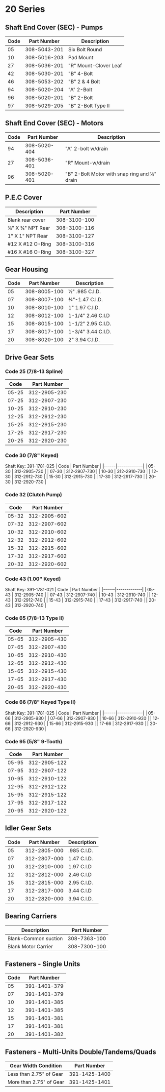 # 20 Series

## Shaft End Cover (SEC) - Pumps
| Code | Part Number | Description |
|------|-------------|-------------|
| 05 | 308-5043-201 | Six Bolt Round |
| 10 | 308-5016-203 | Pad Mount |
| 27 | 308-5036-201 | "R" Mount-Clover Leaf |
| 42 | 308-5030-201 | "B" 4-Bolt |
| 46 | 308-5053-202 | "B" 2 & 4 Bolt |
| 94 | 308-5020-204 | "A" 2-Bolt |
| 96 | 308-5020-201 | "B" 2-Bolt |
| 97 | 308-5029-205 | "B" 2-Bolt Type II |

## Shaft End Cover (SEC) - Motors
| Code | Part Number | Description |
|------|-------------|-------------|
| 94 | 308-5020-404 | "A" 2-bolt w/drain |
| 27 | 308-5036-401 | "R" Mount-w/drain |
| 96 | 308-5020-401 | "B" 2-Bolt Motor with snap ring and ¼" drain |

## P.E.C Cover
| Description | Part Number |
|-------------|-------------|
| Blank rear cover | 308-3100-100 |
| ¾" X ¾" NPT Rear | 308-3100-116 |
| 1" X 1" NPT Rear | 308-3100-127 |
| #12 X #12 O-Ring | 308-3100-316 |
| #16 X #16 O-Ring | 308-3100-327 |

## Gear Housing
| Code | Part Number | Description |
|------|-------------|-------------|
| 05 | 308-8005-100 | ½" .985 C.I.D. |
| 07 | 308-8007-100 | ¾"-1.47 C.I.D. |
| 10 | 308-8010-100 | 1" 1.97 C.I.D. |
| 12 | 308-8012-100 | 1-1/4" 2.46 C.I.D |
| 15 | 308-8015-100 | 1-1/2" 2.95 C.I.D. |
| 17 | 308-8017-100 | 1-3/4" 3.44 C.I.D. |
| 20 | 308-8020-100 | 2" 3.94 C.I.D. |

## Drive Gear Sets

### Code 25 (7/8-13 Spline)
| Code | Part Number |
|------|-------------|
| 05-25 | 312-2905-230 |
| 07-25 | 312-2907-230 |
| 10-25 | 312-2910-230 |
| 12-25 | 312-2912-230 |
| 15-25 | 312-2915-230 |
| 17-25 | 312-2917-230 |
| 20-25 | 312-2920-230 |

### Code 30 (7/8" Keyed)
Shaft Key: 391-1781-025
| Code | Part Number |
|------|-------------|
| 05-30 | 312-2905-730 |
| 07-30 | 312-2907-730 |
| 10-30 | 312-2910-730 |
| 12-30 | 312-2912-730 |
| 15-30 | 312-2915-730 |
| 17-30 | 312-2917-730 |
| 20-30 | 312-2920-730 |

### Code 32 (Clutch Pump)
| Code | Part Number |
|------|-------------|
| 05-32 | 312-2905-602 |
| 07-32 | 312-2907-602 |
| 10-32 | 312-2910-602 |
| 12-32 | 312-2912-602 |
| 15-32 | 312-2915-602 |
| 17-32 | 312-2917-602 |
| 20-32 | 312-2920-602 |

### Code 43 (1.00" Keyed)
Shaft Key: 391-1781-021
| Code | Part Number |
|------|-------------|
| 05-43 | 312-2905-740 |
| 07-43 | 312-2907-740 |
| 10-43 | 312-2910-740 |
| 12-43 | 312-2912-740 |
| 15-43 | 312-2915-740 |
| 17-43 | 312-2917-740 |
| 20-43 | 312-2920-740 |

### Code 65 (7/8-13 Type II)
| Code | Part Number |
|------|-------------|
| 05-65 | 312-2905-430 |
| 07-65 | 312-2907-430 |
| 10-65 | 312-2910-430 |
| 12-65 | 312-2912-430 |
| 15-65 | 312-2915-430 |
| 17-65 | 312-2917-430 |
| 20-65 | 312-2920-430 |

### Code 66 (7/8" Keyed Type II)
Shaft Key: 391-1781-025
| Code | Part Number |
|------|-------------|
| 05-66 | 312-2905-930 |
| 07-66 | 312-2907-930 |
| 10-66 | 312-2910-930 |
| 12-66 | 312-2912-930 |
| 15-66 | 312-2915-930 |
| 17-66 | 312-2917-930 |
| 20-66 | 312-2920-930 |

### Code 95 (5/8" 9-Tooth)
| Code | Part Number |
|------|-------------|
| 05-95 | 312-2905-122 |
| 07-95 | 312-2907-122 |
| 10-95 | 312-2910-122 |
| 12-95 | 312-2912-122 |
| 15-95 | 312-2915-122 |
| 17-95 | 312-2917-122 |
| 20-95 | 312-2920-122 |

## Idler Gear Sets
| Code | Part Number | Description |
|------|-------------|-------------|
| 05 | 312-2805-000 | .985 C.I.D. |
| 07 | 312-2807-000 | 1.47 C.I.D. |
| 10 | 312-2810-000 | 1.97 C.I.D |
| 12 | 312-2812-000 | 2.46 C.I.D |
| 15 | 312-2815-000 | 2.95 C.I.D. |
| 17 | 312-2817-000 | 3.44 C.I.D |
| 20 | 312-2820-000 | 3.94 C.I.D. |

## Bearing Carriers
| Description | Part Number |
|-------------|-------------|
| Blank-Common suction | 308-7363-100 |
| Blank Motor Carrier | 308-7300-100 |

## Fasteners - Single Units
| Code | Part Number |
|------|-------------|
| 05 | 391-1401-379 |
| 07 | 391-1401-379 |
| 10 | 391-1401-385 |
| 12 | 391-1401-385 |
| 15 | 391-1401-381 |
| 17 | 391-1401-381 |
| 20 | 391-1401-382 |

## Fasteners - Multi-Units Double/Tandems/Quads
| Gear Width Condition | Part Number |
|--------------------|-------------|
| Less than 2.75" of Gear | 391-1425-1400 |
| More than 2.75" of Gear | 391-1425-1401 |